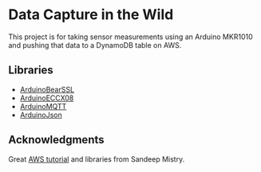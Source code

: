 # Data Capture in the Wild
This project is for taking sensor measurements using an Arduino MKR1010 and pushing that data to a DynamoDB table on AWS.  

## Libraries
* [ArduinoBearSSL](https://github.com/arduino-libraries/ArduinoBearSSL)
* [ArduinoECCX08](https://github.com/arduino-libraries/ArduinoECCX08)
* [ArduinoMQTT](https://github.com/arduino-libraries/ArduinoMqttClient)
* [ArduinoJson](https://arduinojson.org/?utm_source=meta&utm_medium=library.properties)

## Acknowledgments
Great [AWS tutorial](https://create.arduino.cc/projecthub/Arduino_Genuino/securely-connecting-an-arduino-mkr-wifi-1010-to-aws-iot-core-a9f365) and libraries from Sandeep Mistry.
